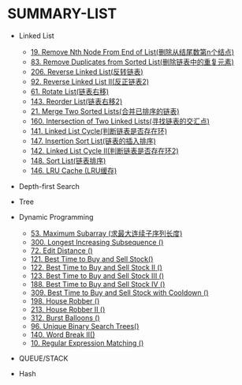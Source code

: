 # SUMMARY-LIST


- Linked List
    - [19. Remove Nth Node From End of List(删除从结尾数第n个结点)](https://leetcode.kyle.link/src/0019.Remove-Nth-Node-From-End-of-List/)
    - [83. Remove Duplicates from Sorted List(删除链表中的重复元素)](https://leetcode.kyle.link/src/0083.Remove-Duplicates-from-Sorted-List/)
    - [206. Reverse Linked List(反转链表)](https://leetcode.kyle.link/src/0206.Reverse-Linked-List/)
    - [92. Reverse Linked List II(反正链表2)](https://leetcode.kyle.link/src/0092.Reverse-Linked-List-II/)
    - [61. Rotate List(链表右移)](https://leetcode.kyle.link/src/0061.Rotate-List/)
    - [143. Reorder List(链表右移2)](https://leetcode.com/problems/reorder-list)
    - [21. Merge Two Sorted Lists(合并已排序的链表)](https://leetcode.kyle.link/src/0021.Merge-Two-Sorted-Lists/)
    - [160. Intersection of Two Linked Lists(寻找链表的交汇点)](https://leetcode.kyle.link/src/0160.Intersection-of-Two-Linked-Lists/)
    - [141. Linked List Cycle(判断链表是否存在环)](https://leetcode.kyle.link/src/0141.Linked-List-Cycle/)
    - [147. Insertion Sort List(链表的插入排序)](https://leetcode.kyle.link/src/0147.Insertion-Sort-List/)
    - [142. Linked List Cycle II(判断链表是否存在环2)](https://leetcode.kyle.link/src/0142.Linked-List-Cycle-II/)
    - [148. Sort List(链表排序)](https://leetcode.kyle.link/src/0148.Sort-List/)
    - [146. LRU Cache (LRU缓存)](https://leetcode.kyle.link/src/0146.LRU-Cache/)

- Depth-first Search
    
- Tree

- Dynamic Programming
   - [53. Maximum Subarray (求最大连续子序列长度)]()
   - [300. Longest Increasing Subsequence ()]()
   - [72. Edit Distance ()]()
   - [121. Best Time to Buy and Sell Stock()]()
   - [122. Best Time to Buy and Sell Stock II ()]()
   - [123. Best Time to Buy and Sell Stock III ()]()
   - [188. Best Time to Buy and Sell Stock IV ()]()
   - [309. Best Time to Buy and Sell Stock with Cooldown ()]()
   - [198. House Robber ()]()
   - [213. House Robber II ()]()
   - [312. Burst Balloons ()]()
   - [96. Unique Binary Search Trees()]()
   - [140. Word Break II()]()
   - [10. Regular Expression Matching ()]()


- QUEUE/STACK

- Hash

